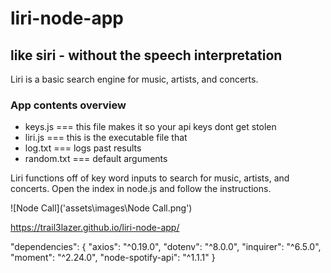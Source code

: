 # liri-node-app
## like siri - without the speech interpretation

Liri is a basic search engine for music, artists, and concerts.

### App contents overview
- keys.js	=== this file makes it so your api keys dont get stolen
- liri.js	=== this is the executable file that
- log.txt	=== logs past results
- random.txt === default arguments

Liri functions off of key word inputs to search for music, artists, and concerts.
Open the index in node.js and follow the instructions.

![Node Call]('assets\images\Node Call.png')


https://trail3lazer.github.io/liri-node-app/

  "dependencies": {
    "axios": "^0.19.0",
    "dotenv": "^8.0.0",
    "inquirer": "^6.5.0",
    "moment": "^2.24.0",
    "node-spotify-api": "^1.1.1"
  }

